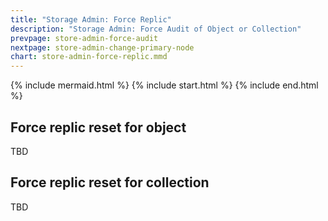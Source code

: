 ```yaml
---
title: "Storage Admin: Force Replic"
description: "Storage Admin: Force Audit of Object or Collection"
prevpage: store-admin-force-audit
nextpage: store-admin-change-primary-node
chart: store-admin-force-replic.mmd
---
```


{% include mermaid.html %}
{% include start.html %}
{% include end.html %}

## Force replic reset for object

TBD

## Force replic reset for collection

TBD